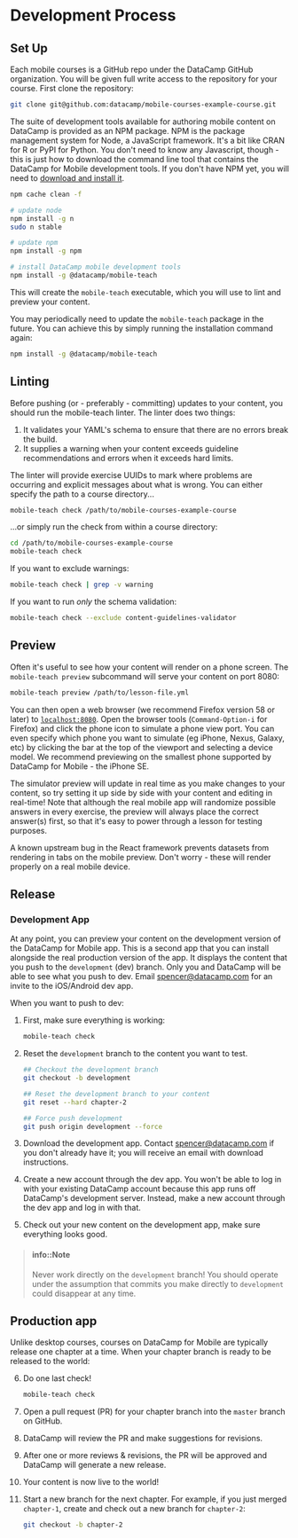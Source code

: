 # Development Process

## Set Up

Each mobile courses is a GitHub repo under the DataCamp GitHub organization. You
will be given full write access to the repository for your course. First clone
the repository:

```sh
git clone git@github.com:datacamp/mobile-courses-example-course.git
```

The suite of development tools available for authoring mobile content on
DataCamp is provided as an NPM package. NPM is the package management system for
Node, a JavaScript framework. It's a bit like CRAN for R or PyPI for Python. You
don't need to know any Javascript, though - this is just how to download the
command line tool that contains the DataCamp for Mobile development tools. If
you don't have NPM yet, you will need to [download and install
it](https://www.npmjs.com/get-npm).

```sh
npm cache clean -f

# update node
npm install -g n
sudo n stable

# update npm
npm install -g npm

# install DataCamp mobile development tools
npm install -g @datacamp/mobile-teach
```

This will create the `mobile-teach` executable, which you will use to lint and
preview your content.

You may periodically need to update the `mobile-teach` package in the
future. You can achieve this by simply running the installation command again:

```sh
npm install -g @datacamp/mobile-teach
```

## Linting

Before pushing (or - preferably - committing) updates to your content, you
should run the mobile-teach linter. The linter does two things:

1. It validates your YAML's schema to ensure that there are no errors break the
   build.
2. It supplies a warning when your content exceeds guideline recommendations and
   errors when it exceeds hard limits.

The linter will provide exercise UUIDs to mark where problems are occurring and
explicit messages about what is wrong. You can either specify the path to a
course directory...

```sh
mobile-teach check /path/to/mobile-courses-example-course
```

...or simply run the check from within a course directory:

```sh
cd /path/to/mobile-courses-example-course
mobile-teach check
```

If you want to exclude warnings:

```sh
mobile-teach check | grep -v warning
```

If you want to run *only* the schema validation:

```sh
mobile-teach check --exclude content-guidelines-validator
```

## Preview

Often it's useful to see how your content will render on a phone screen. The
`mobile-teach preview` subcommand will serve your content on port 8080:

```sh
mobile-teach preview /path/to/lesson-file.yml
```

You can then open a web browser (we recommend Firefox version 58 or later) to
[`localhost:8080`](http://localhost:8080). Open the browser tools
(`Command-Option-i` for Firefox) and click the phone icon to simulate a phone
view port. You can even specify which phone you want to simulate (eg iPhone,
Nexus, Galaxy, etc) by clicking the bar at the top of the viewport and selecting
a device model. We recommend previewing on the smallest phone supported by
DataCamp for Mobile - the iPhone SE.

The simulator preview will update in real time as you make changes to your
content, so try setting it up side by side with your content and editing in
real-time! Note that although the real mobile app will randomize possible
answers in every exercise, the preview will always place the correct answer(s)
first, so that it's easy to power through a lesson for testing purposes.

A known upstream bug in the React framework prevents datasets from rendering in
tabs on the mobile preview. Don't worry - these will render properly on a real
mobile device.

## Release

### Development App

At any point, you can preview your content on the development version of the
DataCamp for Mobile app. This is a second app that you can install alongside the
real production version of the app. It displays the content that you push to the
`development` (dev) branch. Only you and DataCamp will be able to see what you
push to dev. Email spencer@datacamp.com for an invite to the iOS/Android dev
app.

When you want to push to dev:

1. First, make sure everything is working:

   ```sh
   mobile-teach check
   ```

2. Reset the `development` branch to the content you want to test.

   ```sh
   ## Checkout the development branch
   git checkout -b development

   ## Reset the development branch to your content
   git reset --hard chapter-2

   ## Force push development
   git push origin development --force
   ```

3. Download the development app. Contact spencer@datacamp.com if you don't
   already have it; you will receive an email with download instructions.

4. Create a new account through the dev app. You won't be able to log in with
   your existing DataCamp account because this app runs off DataCamp's
   development server. Instead, make a new account through the dev app and log
   in with that.

5. Check out your new content on the development app, make sure everything looks
   good.

> #### info::Note
> Never work directly on the `development` branch! You should operate under the
> assumption that commits you make directly to `development` could disappear at
> any time.

## Production app

Unlike desktop courses, courses on DataCamp for Mobile are typically release one
chapter at a time. When your chapter branch is ready to be released to the world:

6. Do one last check!

   ```sh
   mobile-teach check
   ```

1. Open a pull request (PR) for your chapter branch into the `master` branch on
   GitHub.

2. DataCamp will review the PR and make suggestions for revisions.

3. After one or more reviews & revisions, the PR will be approved and DataCamp
   will generate a new release.

4. Your content is now live to the world!

5. Start a new branch for the next chapter. For example, if you just merged
   `chapter-1`, create and check out a new branch for `chapter-2`:

   ```sh
   git checkout -b chapter-2
   ```
